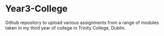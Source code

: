 # Year3-College

Github repository to upload various assignments from a range of modules taken in my third year of college in Trinity College, Dublin.
